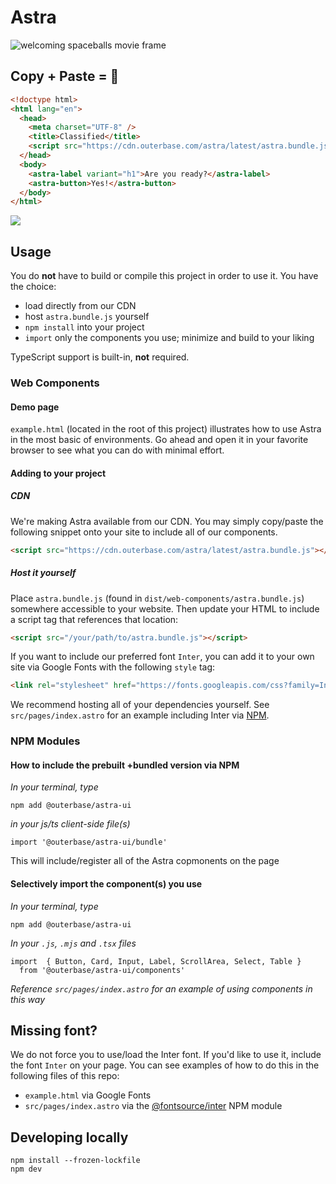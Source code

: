 # Astra

![welcoming spaceballs movie frame](https://static1.moviewebimages.com/wordpress/wp-content/uploads/article/8obJdqaaq4cDIkAFJqnL6NpwmemElk.jpg?q=50&fit=contain&w=1140&h=&dpr=1.5)

## Copy + Paste = 🎉

```html
<!doctype html>
<html lang="en">
  <head>
    <meta charset="UTF-8" />
    <title>Classified</title>
    <script src="https://cdn.outerbase.com/astra/latest/astra.bundle.js"></script>
  </head>
  <body>
    <astra-label variant="h1">Are you ready?</astra-label>
    <astra-button>Yes!</astra-button>
  </body>
</html>
```

![](https://github.com/outerbase/cdn/assets/368767/e2128f14-9fec-4f61-afa5-68265c260ca9)

## Usage

You do **not** have to build or compile this project in order to use it. You have the choice:

- load directly from our CDN
- host `astra.bundle.js` yourself
- `npm install` into your project
- `import` only the components you use; minimize and build to your liking

TypeScript support is built-in, **not** required.

### Web Components

#### Demo page

`example.html` (located in the root of this project) illustrates how to use Astra in the most basic of environments. Go ahead and open it in your favorite browser to see what you can do with minimal effort.

#### Adding to your project

##### CDN

We're making Astra available from our CDN. You may simply copy/paste the following snippet onto your site to include all of our components.

```html
<script src="https://cdn.outerbase.com/astra/latest/astra.bundle.js"></script>
```

##### Host it yourself

Place `astra.bundle.js` (found in `dist/web-components/astra.bundle.js`) somewhere accessible to your website. Then update your HTML to include a script tag that references that location:

```html
<script src="/your/path/to/astra.bundle.js"></script>
```

If you want to include our preferred font `Inter`, you can add it to your own site via Google Fonts with the following `style` tag:

```html
<link rel="stylesheet" href="https://fonts.googleapis.com/css?family=Inter:400,500,600,700&display=swap" />
```

We recommend hosting all of your dependencies yourself. See `src/pages/index.astro` for an example including Inter via [NPM](https://www.npmjs.com).

### NPM Modules

#### How to include the prebuilt +bundled version via NPM

_In your terminal, type_

```
npm add @outerbase/astra-ui
```

_in your js/ts client-side file(s)_

```
import '@outerbase/astra-ui/bundle'
```

This will include/register all of the Astra copmonents on the page

#### Selectively import the component(s) you use

_In your terminal, type_

```
npm add @outerbase/astra-ui
```

_In your `.js`, `.mjs` and `.tsx` files_

```
import  { Button, Card, Input, Label, ScrollArea, Select, Table }
  from '@outerbase/astra-ui/components'
```

_Reference `src/pages/index.astro` for an example of using components in this way_

<!-- ## React Components

We've also packaged Astra for React:

```js
import { Select, Label, Input, Card, Button } from '@outerbase/astra-ui/react'

function ArbitraryComponent() {
    return <Button>Click me</Button>
}
``` -->

## Missing font?

We do not force you to use/load the Inter font. If you'd like to use it, include the font `Inter` on your page. You can see examples of how to do this in the following files of this repo:

- `example.html` via Google Fonts
- `src/pages/index.astro` via the [@fontsource/inter](https://www.npmjs.com/package/@fontsource/inter) NPM module

## Developing locally

```
npm install --frozen-lockfile
npm dev
```
